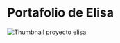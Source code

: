 # Portafolio de Elisa
![Thumbnail proyecto elisa](https://github.com/DavidMarioLC/portafolio-elisa/blob/main/thumbnail.png)
